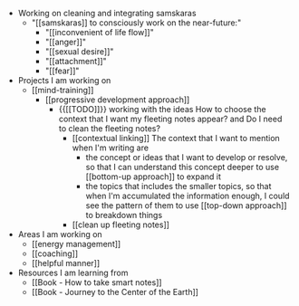 - Working on cleaning and integrating samskaras 
    - "[[samskaras]] to consciously work on the near-future:"
        - "[[inconvenient of life flow]]"
        - "[[anger]]"
        - "[[sexual desire]]"
        - "[[attachment]]"
        - "[[fear]]"
- Projects I am working on
    - [[mind-training]]
        - [[progressive development approach]]
            - {{[[TODO]]}} working with the ideas How to choose the context that I want my fleeting notes appear? and Do I need to clean the fleeting notes?
                - [[contextual linking]] The context that I want to mention when I'm writing are
                    - the concept or ideas that I want to develop or resolve, so that I can understand this concept deeper to use [[bottom-up approach]] to expand it
                    - the topics that includes the smaller topics, so that when I'm accumulated the information enough, I could see the pattern of them to use [[top-down approach]] to breakdown things
                - [[clean up fleeting notes]]
- Areas I am working on
    - [[energy management]]
    - [[coaching]]
    - [[helpful manner]]
- Resources I am learning from
    - [[Book - How to take smart notes]]
    - [[Book - Journey to the Center of the Earth]]
